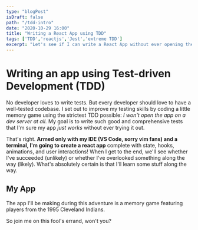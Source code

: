 ```yaml
---
type: "blogPost"
isDraft: false
path: "/tdd-intro"
date: "2020-10-29 16:00"
title: "Writing a React App using TDD"
tags: ['TDD','reactjs','Jest','extreme TDD']
excerpt: "Let's see if I can write a React App without ever opening the browser!"
---
```

# Writing an app using Test-driven Development (TDD)

No developer loves to write tests. But every developer should love to have a well-tested codebase. I set out to improve my testing skills by coding a little memory game using the strictest TDD possible: *I won't open the app on a dev server at all.* My goal is to write such good and comprehensive tests that I'm sure my app *just works* without ever trying it out.

That's right. **Armed only with my IDE (VS Code, sorry vim fans) and a terminal, I'm going to create a react app** complete with state, hooks, animations, and user interactions! When I get to the end, we'll see whether I've succeeded (unlikely) or whether I've overlooked something along the way (likely). What's absolutely certain is that I'll learn some stuff along the way.

## My App

The app I'll be making during this adventure is a memory game featuring players from the 1995 Cleveland Indians.

So join me on this fool's errand, won't you?
